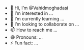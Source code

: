 - 👋 Hi, I’m @Vahidmoghadasi
- 👀 I’m interested in ...
- 🌱 I’m currently learning ...
- 💞️ I’m looking to collaborate on ...
- 📫 How to reach me ...
- 😄 Pronouns: ...
- ⚡ Fun fact: ...

<!---
Vahidmoghadasi/Vahidmoghadasi is a ✨ special ✨ repository because its `README.md` (this file) appears on your GitHub profile.
You can click the Preview link to take a look at your changes.
--->
